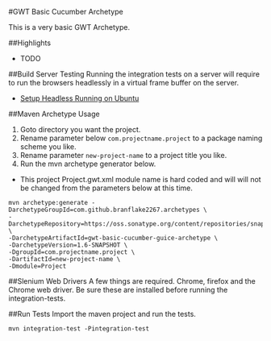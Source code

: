 #GWT Basic Cucumber Archetype

This is a very basic GWT Archetype. 

##Highlights
* TODO

##Build Server Testing
Running the integration tests on a server will require to run the browsers headlessly in a virtual frame buffer on the server. 

* [Setup Headless Running on Ubuntu](https://sites.google.com/site/mygwtexamples/home/testing/headless-running)

##Maven Archetype Usage

1. Goto directory you want the project.
2. Rename parameter below `com.projectname.project` to a package naming scheme you like.
3. Rename parameter `new-project-name` to a project title you like.
4. Run the mvn archetype generator below.

* This project Project.gwt.xml module name is hard coded and will will not be changed from the parameters below at this time.

```
mvn archetype:generate -DarchetypeGroupId=com.github.branflake2267.archetypes \
-DarchetypeRepository=https://oss.sonatype.org/content/repositories/snapshots \
-DarchetypeArtifactId=gwt-basic-cucumber-guice-archetype \
-DarchetypeVersion=1.6-SNAPSHOT \
-DgroupId=com.projectname.project \
-DartifactId=new-project-name \
-Dmodule=Project
```

##Slenium Web Drivers
A few things are required. Chrome, firefox and the Chrome web driver. Be sure these are installed before running the integration-tests.

##Run Tests
Import the maven project and run the tests.

```
mvn integration-test -Pintegration-test
```
